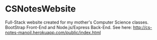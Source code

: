 # CSNotesWebsite
Full-Stack website created for my mother's Computer Science classes.
BootStrap Front-End and Node.js/Express Back-End.
See here: http://cs-notes-manoil.herokuapp.com/public/index.html
